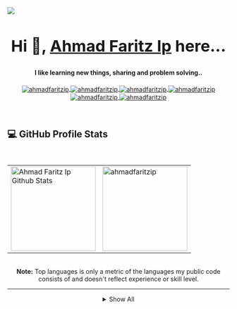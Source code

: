 <a href="https://visitcount.itsvg.in">
  <img src="https://visitcount.itsvg.in/api?id=ahmadfaritzip&label=Visitors&color=6&icon=5&pretty=true" />
</a>
<h2 align="center" style="font-size: 36px">Hi 👋, <a href="https://ahmadfaritzip.github.io" target="blank">Ahmad Faritz
    Ip</a> here...</h2>
<h4 align="center">I like learning new things, sharing and problem solving..</h4>
<!-- Main Links -->
<p align="center">
  <a href="https://github.com/ahmadfaritzip" target="_blank">
    <img align="center" src="https://img.shields.io/badge/GitHub-161D31?style=for-the-badge&logo=github&logoColor=white"
      alt="ahmadfaritzip" />
  </a>
  <a href="https://www.tiktok.com/@ahmadfaritzip" target="_blank">
    <img align="center" src="https://img.shields.io/badge/TikTok-161D31?style=for-the-badge&logo=tiktok&logoColor=white"
      alt="ahmadfaritzip" />
  </a>
  <a href="https://linkedin.com/in/ahmadfaritzip" target="_blank">
    <img align="center"
      src="https://img.shields.io/badge/LinkedIn-161D31?style=for-the-badge&logo=linkedin&logoColor=white"
      alt="ahmadfaritzip" />
  </a>
  <a href="https://t.me/@ahmadfaritzip" target="_blank">
    <img align="center"
      src="https://img.shields.io/badge/Telegram-161D31?style=for-the-badge&logo=telegram&logoColor=white"
      alt="ahmadfaritzip" />
  </a>
  <a href="mailto:contact.ahmadfaritzip.com" target="_blank">
    <img align="center" src="https://img.shields.io/badge/Gmail-161D31?style=for-the-badge&logo=gmail&logoColor=white"
      alt="ahmadfaritzip" />
  </a>
  <a href="https://ahmadfaritzip.github.io" target="_blank">
    <img align="center"
      src="https://img.shields.io/badge/website-161D31?style=for-the-badge&logo=About.me&logoColor=white"
      alt="ahmadfaritzip" />
  </a>
</p>
<br />
<h2><b>💻 GitHub Profile Stats</b></h2>
<br />
<div align="center">
  <table border="0">
    <tr>
      <td><a href="https://github.com/anuraghazra/github-readme-stats"><img alt="Ahmad Faritz Ip Github Stats"
            src="https://github-readme-stats.vercel.app/api?username=ahmadfaritzip&show_icons=true&count_private=true&theme=algolia"
            height="192px" /></a>
      </td>
      <td>
        <img
          src="https://github-readme-stats.vercel.app/api/top-langs?username=ahmadfaritzip&langs_count=10&show_icons=true&locale=en&layout=compact&theme=algolia"
          alt="ahmadfaritzip" height="192px" />
      </td>
    </tr>
  </table>
  <br />
  <b>Note:</b> Top languages is only a metric of the languages my public code consists of and doesn't reflect experience
  or skill level.
</div>

<hr />
<details>
  <summary align='center'>Show All</summary>
  <br />
  <h2>🔥 My Skills 🔥</h2><br />

### 👉 Programming languages

<p align="center"> 
  &emsp;
   <a href="https://www.python.org" target="_blank">
    <img alt="Python" src="https://img.shields.io/badge/Python-14354C?style=for-the-badge&logo=python&logoColor=white">
  </a>
  &emsp;
  <a href="php.net" target="_blank"> 
     <img alt="PHP" src="https://img.shields.io/badge/PHP-777BB4?style=for-the-badge&logo=php&logoColor=white">
   </a>
  &emsp;
  <a href="https://developer.mozilla.org/en-US/docs/Web/JavaScript" target="_blank"> 
     <img alt="JavaScript" src="https://img.shields.io/badge/JavaScript-F7DF1E?style=for-the-badge&logo=javascript&logoColor=black">
   </a>
  &emsp;
  <a href="https://nodejs.org/en" target="_blank"> 
     <img alt="NodeJS" src="https://img.shields.io/badge/Node.js-43853D?style=for-the-badge&logo=node.js&logoColor=white">
   </a>
  &emsp;
  <a href="https://www.java.com" target="_blank"> 
    <img alt="Java" src="https://img.shields.io/badge/Java-ED8B00?style=for-the-badge&logo=openjdk&logoColor=white">
  </a>
  &emsp;
  <a href="https://kotlinlang.org" target="_blank"> 
     <img alt="Kotlin" src="https://img.shields.io/badge/Kotlin-0095D5?&style=for-the-badge&logo=kotlin&logoColor=white">
   </a>
</p>

### 👉 Frontend Development

<p align="center"> 
  &emsp; 
  <a href="https://www.w3.org/html/" target="_blank"> 
   <img alt="HTML" src="https://img.shields.io/badge/HTML-239120?style=for-the-badge&logo=html5&logoColor=white">
  </a>   
  &emsp;
  <a href="https://www.w3schools.com/css/" target="_blank">
    <img alt="CSS" src="https://img.shields.io/badge/CSS-239120?&style=for-the-badge&logo=css3&logoColor=white">
  </a>
  &emsp;
  <a href="https://getbootstrap.com" target="_blank">
    <img alt="BootstrapCSS" src="https://img.shields.io/badge/Bootstrap-563D7C?style=for-the-badge&logo=bootstrap&logoColor=white">
  </a>
  &emsp;
  <a href="https://tailwindcss.com" target="_blank">
    <img alt="TailwindCSS" src="https://img.shields.io/badge/Tailwind_CSS-38B2AC?style=for-the-badge&logo=tailwind-css&logoColor=white">
  </a>
</p>

### 👉 Web & Mobile Frameworks

<p align="center"> 
  &emsp; 
  <a href="https://flask.palletsprojects.com" target="_blank"> 
   <img alt="Flask" src="https://img.shields.io/badge/Flask-000000?style=for-the-badge&logo=flask&logoColor=white">
  </a>   
  &emsp;
  <a href="https://fastapi.tiangolo.com" target="_blank">
    <img alt="FastAPI" src="https://img.shields.io/badge/FastAPI-005571?style=for-the-badge&logo=fastapi">
  </a>
  &emsp;
  <a href="https://expressjs.com" target="_blank">
    <img alt="ExpressJS" src="https://img.shields.io/badge/Express.js-404D59?style=for-the-badge">
  </a>
  &emsp;
  <a href="https://flutter.dev" target="_blank">
    <img alt="Flutter" src="https://img.shields.io/badge/Flutter-02569B?style=for-the-badge&logo=flutter&logoColor=white">
  </a>
  &emsp;
  <a href="https://vuejs.org" target="_blank">
    <img alt="VueJS" src="https://img.shields.io/badge/Vue.js-35495E?style=for-the-badge&logo=vue.js&logoColor=4FC08D">
  </a>
  &emsp;
  <a href="https://laravel.com" target="_blank">
    <img alt="Laravel" src="https://img.shields.io/badge/Laravel-FF2D20?style=for-the-badge&logo=laravel&logoColor=white">
  </a>
  &emsp;
  <a href="https://www.djangoproject.com" target="_blank">
    <img alt="Django" src="https://img.shields.io/badge/Django-092E20?style=for-the-badge&logo=django&logoColor=white">
  </a>
  &emsp;
  <a href="https://www.codeigniter.com" target="_blank">
    <img alt="Code Igniter" src="https://img.shields.io/badge/CodeIgniter-%23EF4223.svg?style=for-the-badge&logo=codeIgniter&logoColor=white">
  </a>
  &emsp;
  <a href="https://jquery.com" target="_blank">
    <img alt="jQuery" src="https://img.shields.io/badge/jQuery-0769AD?style=for-the-badge&logo=jquery&logoColor=white">
  </a>
</p>

### 👉 Database

<p align="center">
  &emsp;
    <a href="#"><img src="https://img.shields.io/badge/MySQL-005C84?style=for-the-badge&logo=mysql&logoColor=white"></a>
  &emsp;
    <a href="#"><img src="https://img.shields.io/badge/PostgreSQL-316192?style=for-the-badge&logo=postgresql&logoColor=white"></a>
  &emsp;
    <a href="#"><img src="https://img.shields.io/badge/MongoDB-4EA94B?style=for-the-badge&logo=mongodb&logoColor=white"></a>
  &emsp;
    <a href="#"><img src="https://img.shields.io/badge/SQLite-07405E?style=for-the-badge&logo=sqlite&logoColor=white"></a>
  &emsp;
    <a href="#"><img src="https://img.shields.io/badge/MariaDB-003545?style=for-the-badge&logo=mariadb&logoColor=white"></a>
  &emsp;
    <a href="#"><img src="https://img.shields.io/badge/redis-%23DD0031.svg?&style=for-the-badge&logo=redis&logoColor=white"></a>
</p>

### 👉 Operating Systems

<p align="center">
  &emsp;
    <a href="#"><img src="https://img.shields.io/badge/Linux-FCC624?style=for-the-badge&logo=linux&logoColor=black"></a>
  &emsp;
    <a href="#"><img src="https://img.shields.io/badge/Ubuntu-E95420?style=for-the-badge&logo=ubuntu&logoColor=white"></a>
  &emsp;
    <a href="#"><img src="https://img.shields.io/badge/Windows-0078D6?style=for-the-badge&logo=windows&logoColor=white"></a>
</p>
</details>
